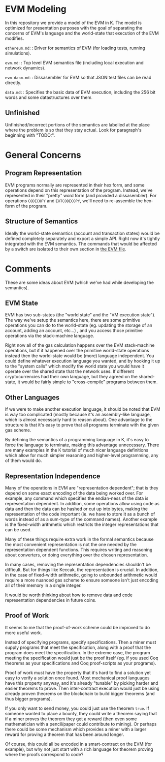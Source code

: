 EVM Modeling
============

In this repository we provide a model of the EVM in K.
The model is optimized for presentation purposes with the goal of separating the concerns of EVM's language and the world-state that execution of the EVM modifies.

`ethereum.md`:
:   Driver for semantics of EVM (for loading tests, running simulations).

`evm.md`:
:   Top level EVM semantics file (including local execution and network dynamics).

`evm-dasm.md`:
:   Dissasembler for EVM so that JSON test files can be read directly.

`data.md`:
:   Specifies the basic data of EVM execution, including the 256 bit words and some datastructures over them.

Unfinished
----------

Unfinished/incorrect portions of the semantics are labelled at the place where the problem is so that they stay actual.
Look for paragraph's beginning with "TODO:".

General Concerns
================

Program Representation
----------------------

EVM programs normally are represented in their hex form, and some operations depend on this representation of the program.
Instead, we've represented in their "pretty" word form (and provided a dissasembler).
For operations `CODECOPY` and `EXTCODECOPY`, we'll need to re-assemble the hex-form of the program.

Structure of Semantics
----------------------

Ideally the world-state semantics (account and transaction states) would be defined completely separately and export a simple API.
Right now it's tightly integrated with the EVM semantics.
The commands that would be affected by a switch are isolated to their own section in [the EVM file](evm.md).

Comments
========

These are some ideas about EVM (which we've had while developing the semantics).

EVM State
---------

EVM has two sub-states (the "world state" and the "VM execution state"). The way
we've setup the semantics here, there are some primitive operations you can do
to the world-state (eg. updating the storage of an account, adding an account,
etc...) , and you access those primitive operations via the stack-machine
language.

Right now all of the gas calculation happens over the EVM stack-machine
operations, but if it happened over the primitive world-state operations instead
then the world-state would be (more) language independent. You could define
whatever execution language you wanted, and by hooking it up to the "system
calls" which modify the world state you would have it operate over the shared
state that the network uses. If different cryptocurrencies had their own
language, but they agreed on the shared-state, it would be fairly simple to
"cross-compile" programs between them.

Other Languages
---------------

If we were to make another execution language, it should be noted that EVM is
way too complicated (mostly because it's an assembly-like language, which is
almost necessarily hard to reason about). One advantage to the structure is that
it's easy to prove that all programs terminate with the given gas scheme.

By defining the semantics of a programming language in K, it's easy to force the
language to terminate, making this advantage unnecessary. There are many
examples in the K tutorial of much nicer language definitions which allow for
much simpler reasoning and higher-level programming, any of them would do.

Representation Independence
---------------------------

Many of the operations in EVM are "representation dependent"; that is they
depend on some exact encoding of the data being worked over. For example, any
command which specifies the endian-ness of the data is representation dependent.
In addition, some operations allow using code as data and then the data can be
hashed or cut up into bytes, making the representation of the code important
(ie. we have to store it as a bunch of words instead of as a sum-type of the
command names). Another example is the fixed-width arithmetic which restricts
the integer representations that can be used.

Many of these things require extra work in the formal semantics because the most
convenient representation is not the one needed by the representation dependent
functions. This requires writing and reasoning about converters, or doing
everything over the chosen representation.

In many cases, removing the representation dependencies shouldn't be difficult.
But for things like Keccak, the representation is crucial. In addition, in the
case of fixed-width arithmetic, going to unbounded arithmetic would require a
more nuanced gas scheme to ensure someone isn't just encoding all of their
memory in a single integer.

It would be worth thinking about how to remove data and code representation dependencies in future coins.

Proof of Work
-------------

It seems to me that the proof-of-work scheme could be improved to do more useful work.

Instead of specifying programs, specify specifications. Then a miner must supply
programs that meet the specification, along with a proof that the program does
meet the specification. In the extreme case, the program meeting the
specification would just be the proof itself (eg. if you used Coq theorems as
your specifications and Coq proof-scripts as your programs).

Proof of work must have the property that it's hard to find a solution yet easy
to verify a solution once found. Most mechanical proof languages have this
property anyway, and it's already "tunable" by picking harder and easier
theorems to prove. Then inter-contract execution would just be using already
proven theorems on the blockchain to build bigger theorems (and thus bigger
programs).

If you only want to send money, you could just use the theorem `true`. If
someone wanted to place a bounty, they could write a theorem saying that if a
miner proves the theorem they get a reward (then even some mathematician with a
pencil/paper could contribute to mining). Or perhaps there could be some
mechanism which provides a miner with a larger reward for proving a theorem that
has been around longer.

Of course, this could all be encoded in a smart-contract on the EVM (for
example), but why not just start with a rich language for theorem proving where
the proofs correspond to code?
